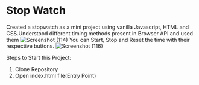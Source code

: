 # **Stop Watch**
Created a stopwatch as a mini project using vanilla Javascript, HTML and CSS.Understood different timing methods present in Browser API and used them
![Screenshot (114)](https://user-images.githubusercontent.com/112121338/229380885-8125971f-0b06-4606-bcba-01dde496ace6.png)
You can Start, Stop and Reset the time with their respective buttons.
![Screenshot (116)](https://user-images.githubusercontent.com/112121338/229380889-5f134f85-c759-4502-9b5f-1292cff2e244.png)

Steps to Start this Project:
1. Clone Repository
2. Open index.html file(Entry Point)
